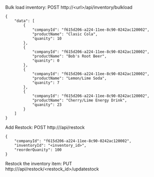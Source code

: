 Bulk load inventory: POST http://&lt;url&gt;/api/inventory/bulkload
```
{
    "data": [
        {
            "companyId": "f615d206-a224-11ee-8c90-0242ac120002",
            "productName": "Clasic Cola",
            "quanity": 10
        },
        {
            "companyId": "f615d206-a224-11ee-8c90-0242ac120002",
            "productName": "Bob's Root Beer",
            "quanity": 0
        },
        {
            "companyId": "f615d206-a224-11ee-8c90-0242ac120002",
            "productName": "Lemon/Lime Soda",
            "quanity": 7
        },
        {
            "companyId": "f615d206-a224-11ee-8c90-0242ac120002",
            "productName": "Cherry/Lime Energy Drink",
            "quanity": 23
        }
    ]
}
```

Add Restock: POST http://<url>/api/restock
```
{
    "companyId": "f615d206-a224-11ee-8c90-0242ac120002",
    "inventoryId": "<inventory_id>",
    "reorderQuanity": 100
}
```

Restock the inventory item: PUT http://<url>/api/restock/<restock_id>/updatestock
